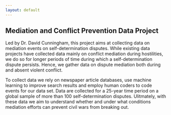 ```yaml
---
layout: default
---
```


## Mediation and Conflict Prevention Data Project

Led by Dr. David Cunningham, this project aims at collecting data on mediation events on self-determination disputes. While existing data projects have collected data mainly on conflict mediation during hostilities, we do so for longer periods of time during which a self-determination dispute persists. Hence, we gather data on dispute mediation both during and absent violent conflict.

To collect data we rely on newspaper article databases, use machine learning to improve search results and employ human coders to code events for our data set. Data are collected for a 25-year time period on a global sample of more than 100 self-determination disputes. Ulitmately, with these data we aim to understand whether and under what conditions mediation efforts can prevent civil wars from breaking out.
